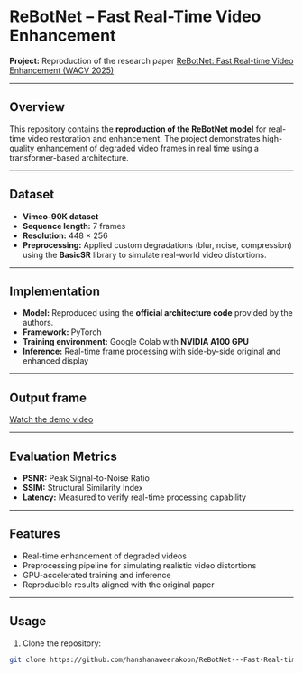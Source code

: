 # ReBotNet – Fast Real-Time Video Enhancement

**Project:** Reproduction of the research paper [ReBotNet: Fast Real-time Video Enhancement (WACV 2025)](https://openaccess.thecvf.com/content/WACV2025/papers/Valanarasu_ReBotNet_Fast_Real-Time_Video_Enhancement_WACV_2025_paper.pdf)  

---

## Overview
This repository contains the **reproduction of the ReBotNet model** for real-time video restoration and enhancement. The project demonstrates high-quality enhancement of degraded video frames in real time using a transformer-based architecture.

---

## Dataset
- **Vimeo-90K dataset**  
- **Sequence length:** 7 frames  
- **Resolution:** 448 × 256  
- **Preprocessing:** Applied custom degradations (blur, noise, compression) using the **BasicSR** library to simulate real-world video distortions.

---

## Implementation
- **Model:** Reproduced using the **official architecture code** provided by the authors.  
- **Framework:** PyTorch  
- **Training environment:** Google Colab with **NVIDIA A100 GPU**  
- **Inference:** Real-time frame processing with side-by-side original and enhanced display

---
## Output frame

[Watch the demo video](https://github.com/hanshanaweerakoon/ReBotNet-Fast-Real-time-Video-Enhancement/blob/main/Demo.mp4)

---

## Evaluation Metrics
- **PSNR:** Peak Signal-to-Noise Ratio  
- **SSIM:** Structural Similarity Index  
- **Latency:** Measured to verify real-time processing capability

---

## Features
- Real-time enhancement of degraded videos  
- Preprocessing pipeline for simulating realistic video distortions  
- GPU-accelerated training and inference  
- Reproducible results aligned with the original paper

---

## Usage
1. Clone the repository:
```bash
git clone https://github.com/hanshanaweerakoon/ReBotNet---Fast-Real-time-Video-Enhancement.git




